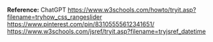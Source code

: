 
**Reference:**
ChatGPT
https://www.w3schools.com/howto/tryit.asp?filename=tryhow_css_rangeslider
https://www.pinterest.com/pin/83105555612341651/
https://www.w3schools.com/jsref/tryit.asp?filename=tryjsref_datetime